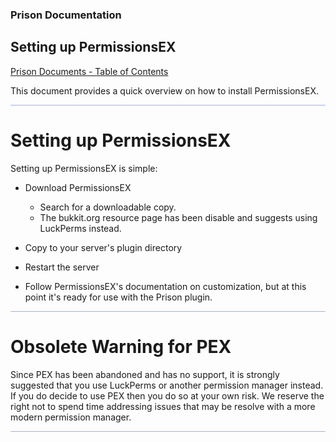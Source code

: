 
### Prison Documentation 
## Setting up PermissionsEX

[Prison Documents - Table of Contents](prison_docs_000_toc.md)

This document provides a quick overview on how to install PermissionsEX.

<hr style="height:1px; border:none; color:#aaf; background-color:#aaf;">


# Setting up PermissionsEX

Setting up PermissionsEX is simple:

* Download PermissionsEX
    - Search for a downloadable copy. 
    - The bukkit.org resource page has been disable and suggests using LuckPerms instead.

* Copy to your server's plugin directory

* Restart the server

* Follow PermissionsEX's documentation on customization, but at this point it's ready for use with the Prison plugin.


<hr style="height:1px; border:none; color:#aaf; background-color:#aaf;">



# Obsolete Warning for PEX

Since PEX has been abandoned and has no support, it is strongly suggested that you use LuckPerms or another permission manager instead. If you do decide to use PEX then you do so at your own risk.  We reserve the right not to spend time addressing issues that may be resolve with a more modern permission manager.



<hr style="height:1px; border:none; color:#aaf; background-color:#aaf;">
